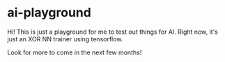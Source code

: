 # ai-playground

Hi!
This is just a playground for me to test out things for AI.
Right now, it's just an XOR NN trainer using tensorflow.

Look for more to come in the next few months!